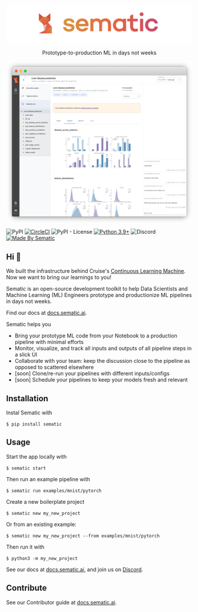 ![Sematic logo](./docs/images/Logo_README.png)


<p font-size="2em" align="center">Prototype-to-production ML in days not weeks</p>

![UI Screenshot](./docs/images/Screenshot_README_1_framed.png)

![PyPI](https://img.shields.io/pypi/v/sematic?style=for-the-badge)
[![CircleCI](https://img.shields.io/circleci/build/github/sematic-ai/sematic/main?label=CircleCI&style=for-the-badge&token=c8e0115ddccadc17b98ab293b32cad27026efb25)](https://app.circleci.com/pipelines/github/sematic-ai/sematic?branch=main&filter=all)
![PyPI - License](https://img.shields.io/pypi/l/sematic?style=for-the-badge)
[![Python 3.9+](https://img.shields.io/badge/Python-3.9+-blue?style=for-the-badge&logo=none)](https://python.org)
![Discord](https://img.shields.io/discord/983789877927747714?label=DISCORD&style=for-the-badge)
[![Made By Sematic](https://img.shields.io/badge/Made_by-Sematic_🦊-E19632?style=for-the-badge&logo=none)](https://sematic.ai)

## Hi 👋

We built the infrastructure behind Cruise's [Continuous Learning
Machine](https://medium.com/cruise/cruise-continuous-learning-machine-30d60f4c691b).
Now we want to bring our learnings to you!

Sematic is an open-source development toolkit to help Data Scientists and Machine
Learning (ML) Engineers prototype and productionize ML pipelines in days not
weeks.

Find our docs at [docs.sematic.ai](https://docs.sematic.ai).

Sematic helps you

* Bring your prototype ML code from your Notebook to a production pipeline with minimal efforts
* Monitor, visualize, and track all inputs and outputs of all pipeline steps in a slick UI
* Collaborate with your team: keep the discussion close to the pipeline as opposed to scattered elsewhere
* [soon] Clone/re-run your pipelines with different inputs/configs
* [soon] Schedule your pipelines to keep your models fresh and relevant


## Installation

Instal Sematic with

```shell
$ pip install sematic
```

## Usage

Start the app locally with

```shell
$ sematic start
```

Then run an example pipeline with

```shell
$ sematic run examples/mnist/pytorch
```

Create a new boilerplate project

```shell
$ sematic new my_new_project
```

Or from an existing example:

```shell
$ sematic new my_new_project --from examples/mnist/pytorch
```

Then run it with

```shell
$ python3 -m my_new_project
```


See our docs at [docs.sematic.ai](https://docs.sematic.ai), and join us on [Discord](https://discord.gg/PFCpatvy).

## Contribute

See our Contributor guide at [docs.sematic.ai](https://docs.sematic.ai).
